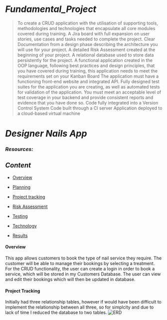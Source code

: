 # **_Fundamental_Project_**
> To create a CRUD application with the utilisation of supporting tools, methodologies and technologies that encapsulate all core modules covered during training.
A Jira board with full expansion on user stories, use cases and tasks needed to complete the project.
Clear Documentation from a design phase describing the architecture you will use for your project.
A detailed Risk Assessment created at the beginning of your project.
A relational database used to store data persistently for the project.
A functional application created in the OOP language, following best practices and design principles, that you have covered during training, this application needs to meet the requirements set on your Kanban Board
The application must have a functioning front-end website and integrated API.
Fully designed test suites for the application you are creating, as well as automated tests for validation of the application.
You must meet an acceptable level of test coverage in your backend and provide consistent reports and evidence that you have done so.
Code fully integrated into a Version Control System
Code built through a CI server
Application deployed to a cloud-based virtual machine

# **_Designer Nails App_**

### **_Resources:_**


## **_Content_**
* [Overview](#Overview)

* [Planning](#Planning)
  
 * [Project tracking](#Projecttracking)

* [Risk Assessment](#RiskAssessment)

* [Testing](#Testing)
  
* [Technology](#Technology)

* [Results](#Results)

#### Overview
 This app allows customers to book the type of nail service they require. The customer will be able to manage their bookings by selecting a treatment.
 For the CRUD functionality, the user can create a login in order to book a service, which will be stored in my Customers Database. The user can view and edit     their bookings which will then be updated in database.
 
#### Project Tracking 
Initially had three relationship tables, however if would have been difficult to implement the relationship between all three, so for simplcity and due to lack of time I reduced the database to two tables.
![ERD](Pictures/ERD1.png)
  
